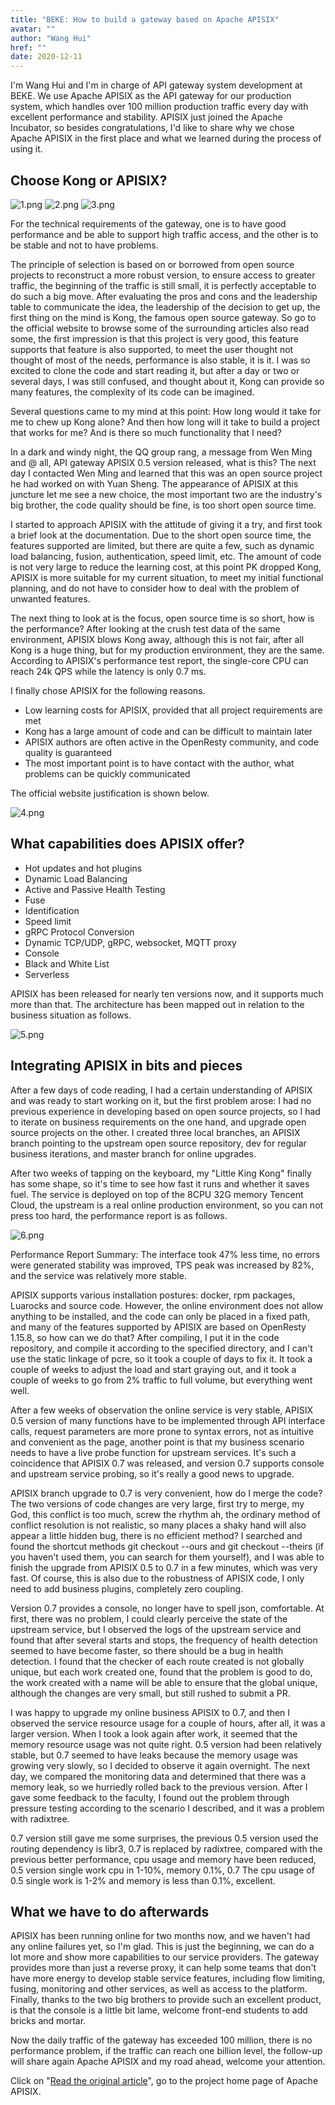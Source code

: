 ```yaml
---
title: "BEKE: How to build a gateway based on Apache APISIX"
avatar: ""
author: "Wang Hui"
href: ""
date: 2020-12-11
---  
```


I'm Wang Hui and I'm in charge of API gateway system development at BEKE. We use Apache APISIX as the API gateway for our production system, which handles over 100 million production traffic every day with excellent performance and stability. APISIX just joined the Apache Incubator, so besides congratulations, I'd like to share why we chose Apache APISIX in the first place and what we learned during the process of using it.

## Choose Kong or APISIX?

![1.png](https://static.apiseven.com/2020/05/1588752135-Snipaste_2020-05-06_16-02-04.png)
![2.png](https://static.apiseven.com/2020/05/1588756665-Snipaste_2020-05-06_17-17-29.png)
![3.png](https://static.apiseven.com/2020/05/1588756618-Snipaste_2020-05-06_17-16-13.png)

For the technical requirements of the gateway, one is to have good performance and be able to support high traffic access, and the other is to be stable and not to have problems.

The principle of selection is based on or borrowed from open source projects to reconstruct a more robust version, to ensure access to greater traffic, the beginning of the traffic is still small, it is perfectly acceptable to do such a big move. After evaluating the pros and cons and the leadership table to communicate the idea, the leadership of the decision to get up, the first thing on the mind is Kong, the famous open source gateway. So go to the official website to browse some of the surrounding articles also read some, the first impression is that this project is very good, this feature supports that feature is also supported, to meet the user thought not thought of most of the needs, performance is also stable, it is it. I was so excited to clone the code and start reading it, but after a day or two or several days, I was still confused, and thought about it, Kong can provide so many features, the complexity of its code can be imagined.

Several questions came to my mind at this point: How long would it take for me to chew up Kong alone? And then how long will it take to build a project that works for me? And is there so much functionality that I need?

In a dark and windy night, the QQ group rang, a message from Wen Ming and @ all, API gateway APISIX 0.5 version released, what is this? The next day I contacted Wen Ming and learned that this was an open source project he had worked on with Yuan Sheng. The appearance of APISIX at this juncture let me see a new choice, the most important two are the industry's big brother, the code quality should be fine, is too short open source time.

I started to approach APISIX with the attitude of giving it a try, and first took a brief look at the documentation. Due to the short open source time, the features supported are limited, but there are quite a few, such as dynamic load balancing, fusion, authentication, speed limit, etc. The amount of code is not very large to reduce the learning cost, at this point PK dropped Kong, APISIX is more suitable for my current situation, to meet my initial functional planning, and do not have to consider how to deal with the problem of unwanted features.

The next thing to look at is the focus, open source time is so short, how is the performance? After looking at the crush test data of the same environment, APISIX blows Kong away, although this is not fair, after all Kong is a huge thing, but for my production environment, they are the same. According to APISIX's performance test report, the single-core CPU can reach 24k QPS while the latency is only 0.7 ms.

I finally chose APISIX for the following reasons.

+ Low learning costs for APISIX, provided that all project requirements are met
+ Kong has a large amount of code and can be difficult to maintain later
+ APISIX authors are often active in the OpenResty community, and code quality is guaranteed
+ The most important point is to have contact with the author, what problems can be quickly communicated

The official website justification is shown below.

![4.png](https://static.apiseven.com/2020/05/1588756618-Snipaste_2020-05-06_17-16-13.png)

## What capabilities does APISIX offer?

+ Hot updates and hot plugins
+ Dynamic Load Balancing
+ Active and Passive Health Testing
+ Fuse
+ Identification
+ Speed limit
+ gRPC Protocol Conversion
+ Dynamic TCP/UDP, gRPC, websocket, MQTT proxy
+ Console
+ Black and White List
+ Serverless

APISIX has been released for nearly ten versions now, and it supports much more than that. The architecture has been mapped out in relation to the business situation as follows.

![5.png](https://static.apiseven.com/2020/05/1588756665-Snipaste_2020-05-06_17-17-29.png)

## Integrating APISIX in bits and pieces

After a few days of code reading, I had a certain understanding of APISIX and was ready to start working on it, but the first problem arose: I had no previous experience in developing based on open source projects, so I had to iterate on business requirements on the one hand, and upgrade open source projects on the other. I created three local branches, an APISIX branch pointing to the upstream open source repository, dev for regular business iterations, and master branch for online upgrades.

After two weeks of tapping on the keyboard, my "Little King Kong" finally has some shape, so it's time to see how fast it runs and whether it saves fuel. The service is deployed on top of the 8CPU 32G memory Tencent Cloud, the upstream is a real online production environment, so you can not press too hard, the performance report is as follows.

![6.png](https://static.apiseven.com/2020/05/1588756713-Snipaste_2020-05-06_17-18-13.png)

Performance Report Summary: The interface took 47% less time, no errors were generated stability was improved, TPS peak was increased by 82%, and the service was relatively more stable.

APISIX supports various installation postures: docker, rpm packages, Luarocks and source code. However, the online environment does not allow anything to be installed, and the code can only be placed in a fixed path, and many of the features supported by APISIX are based on OpenResty 1.15.8, so how can we do that? After compiling, I put it in the code repository, and compile it according to the specified directory, and I can't use the static linkage of pcre, so it took a couple of days to fix it. It took a couple of weeks to adjust the load and start graying out, and it took a couple of weeks to go from 2% traffic to full volume, but everything went well.

After a few weeks of observation the online service is very stable, APISIX 0.5 version of many functions have to be implemented through API interface calls, request parameters are more prone to syntax errors, not as intuitive and convenient as the page, another point is that my business scenario needs to have a live probe function for upstream services. It's such a coincidence that APISIX 0.7 was released, and version 0.7 supports console and upstream service probing, so it's really a good news to upgrade.

APISIX branch upgrade to 0.7 is very convenient, how do I merge the code? The two versions of code changes are very large, first try to merge, my God, this conflict is too much, screw the rhythm ah, the ordinary method of conflict resolution is not realistic, so many places a shaky hand will also appear a little hidden bug, there is no efficient method? I searched and found the shortcut methods git checkout --ours and git checkout --theirs (if you haven't used them, you can search for them yourself), and I was able to finish the upgrade from APISIX 0.5 to 0.7 in a few minutes, which was very fast. Of course, this is also due to the robustness of APISIX code, I only need to add business plugins, completely zero coupling.

Version 0.7 provides a console, no longer have to spell json, comfortable. At first, there was no problem, I could clearly perceive the state of the upstream service, but I observed the logs of the upstream service and found that after several starts and stops, the frequency of health detection seemed to have become faster, so there should be a bug in health detection. I found that the checker of each route created is not globally unique, but each work created one, found that the problem is good to do, the work created with a name will be able to ensure that the global unique, although the changes are very small, but still rushed to submit a PR.

I was happy to upgrade my online business APISIX to 0.7, and then I observed the service resource usage for a couple of hours, after all, it was a larger version. When I took a look again after work, it seemed that the memory resource usage was not quite right. 0.5 version had been relatively stable, but 0.7 seemed to have leaks because the memory usage was growing very slowly, so I decided to observe it again overnight. The next day, we compared the monitoring data and determined that there was a memory leak, so we hurriedly rolled back to the previous version. After I gave some feedback to the faculty, I found out the problem through pressure testing according to the scenario I described, and it was a problem with radixtree.

0.7 version still gave me some surprises, the previous 0.5 version used the routing dependency is libr3, 0.7 is replaced by radixtree, compared with the previous better performance, cpu usage and memory have been reduced, 0.5 version single work cpu in 1-10%, memory 0.1%, 0.7 The cpu usage of 0.5 single work is 1-2% and memory is less than 0.1%, excellent.

## What we have to do afterwards

APISIX has been running online for two months now, and we haven't had any online failures yet, so I'm glad. This is just the beginning, we can do a lot more and show more capabilities to our service providers. The gateway provides more than just a reverse proxy, it can help some teams that don't have more energy to develop stable service features, including flow limiting, fusing, monitoring and other services, as well as access to the platform. Finally, thanks to the two big brothers to provide such an excellent product, is that the console is a little bit lame, welcome front-end students to add bricks and mortar.

Now the daily traffic of the gateway has exceeded 100 million, there is no performance problem, if the traffic can reach one billion level, the follow-up will share again Apache APISIX and my road ahead, welcome your attention.

Click on "[Read the original article](https://apisix.apache.org)", go to the project home page of Apache APISIX.
